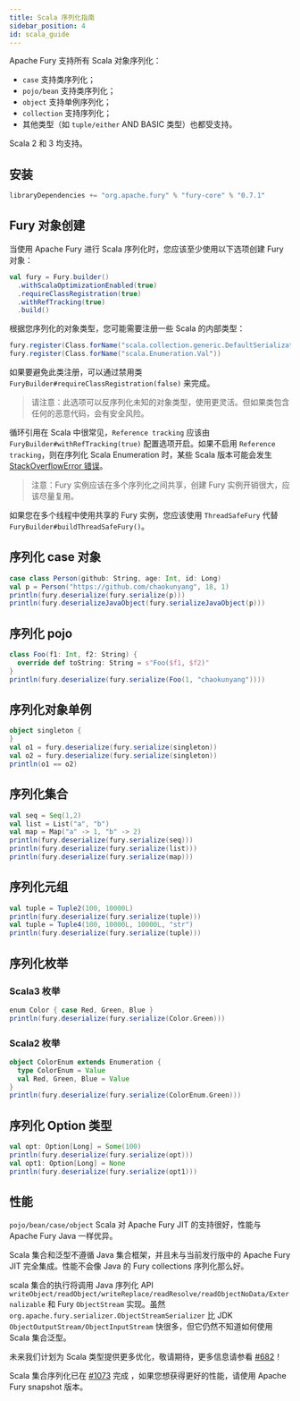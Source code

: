 ```yaml
---
title: Scala 序列化指南
sidebar_position: 4
id: scala_guide
---
```


Apache Fury 支持所有 Scala 对象序列化：

- `case` 支持类序列化；
- `pojo/bean` 支持类序列化；
- `object` 支持单例序列化；
- `collection` 支持序列化；
- 其他类型（如 `tuple/either` AND BASIC 类型）也都受支持。

Scala 2 和 3 均支持。

## 安装

```sbt
libraryDependencies += "org.apache.fury" % "fury-core" % "0.7.1"
```

## Fury 对象创建

当使用 Apache Fury 进行 Scala 序列化时，您应该至少使用以下选项创建 Fury 对象：

```scala
val fury = Fury.builder()
  .withScalaOptimizationEnabled(true)
  .requireClassRegistration(true)
  .withRefTracking(true)
  .build()
```

根据您序列化的对象类型，您可能需要注册一些 Scala 的内部类型：

```scala
fury.register(Class.forName("scala.collection.generic.DefaultSerializationProxy"))
fury.register(Class.forName("scala.Enumeration.Val"))
```

如果要避免此类注册，可以通过禁用类 `FuryBuilder#requireClassRegistration(false)` 来完成。

> 请注意：此选项可以反序列化未知的对象类型，使用更灵活。但如果类包含任何的恶意代码，会有安全风险。

循环引用在 Scala 中很常见，`Reference tracking` 应该由 `FuryBuilder#withRefTracking(true)` 配置选项开启。如果不启用 `Reference tracking`，则在序列化 Scala Enumeration 时，某些 Scala 版本可能会发生 [StackOverflowError 错误](https://github.com/apache/fury/issues/1032)。

> 注意：Fury 实例应该在多个序列化之间共享，创建 Fury 实例开销很大，应该尽量复用。

如果您在多个线程中使用共享的 Fury 实例，您应该使用 `ThreadSafeFury` 代替 `FuryBuilder#buildThreadSafeFury()`。

## 序列化 case 对象

```scala
case class Person(github: String, age: Int, id: Long)
val p = Person("https://github.com/chaokunyang", 18, 1)
println(fury.deserialize(fury.serialize(p)))
println(fury.deserializeJavaObject(fury.serializeJavaObject(p)))
```

## 序列化 pojo

```scala
class Foo(f1: Int, f2: String) {
  override def toString: String = s"Foo($f1, $f2)"
}
println(fury.deserialize(fury.serialize(Foo(1, "chaokunyang"))))
```

## 序列化对象单例

```scala
object singleton {
}
val o1 = fury.deserialize(fury.serialize(singleton))
val o2 = fury.deserialize(fury.serialize(singleton))
println(o1 == o2)
```

## 序列化集合

```scala
val seq = Seq(1,2)
val list = List("a", "b")
val map = Map("a" -> 1, "b" -> 2)
println(fury.deserialize(fury.serialize(seq)))
println(fury.deserialize(fury.serialize(list)))
println(fury.deserialize(fury.serialize(map)))
```

## 序列化元组

```scala
val tuple = Tuple2(100, 10000L)
println(fury.deserialize(fury.serialize(tuple)))
val tuple = Tuple4(100, 10000L, 10000L, "str")
println(fury.deserialize(fury.serialize(tuple)))
```

## 序列化枚举

### Scala3 枚举

```scala
enum Color { case Red, Green, Blue }
println(fury.deserialize(fury.serialize(Color.Green)))
```

### Scala2 枚举

```scala
object ColorEnum extends Enumeration {
  type ColorEnum = Value
  val Red, Green, Blue = Value
}
println(fury.deserialize(fury.serialize(ColorEnum.Green)))
```

## 序列化 Option 类型

```scala
val opt: Option[Long] = Some(100)
println(fury.deserialize(fury.serialize(opt)))
val opt1: Option[Long] = None
println(fury.deserialize(fury.serialize(opt1)))
```

## 性能

 `pojo/bean/case/object` Scala 对 Apache Fury JIT 的支持很好，性能与 Apache Fury Java 一样优异。

Scala 集合和泛型不遵循 Java 集合框架，并且未与当前发行版中的 Apache Fury JIT 完全集成。性能不会像 Java 的 Fury collections 序列化那么好。

scala 集合的执行将调用 Java 序列化 API `writeObject/readObject/writeReplace/readResolve/readObjectNoData/Externalizable` 和 Fury `ObjectStream` 实现。虽然 `org.apache.fury.serializer.ObjectStreamSerializer` 比 JDK `ObjectOutputStream/ObjectInputStream` 快很多，但它仍然不知道如何使用 Scala 集合泛型。

未来我们计划为 Scala 类型提供更多优化，敬请期待，更多信息请参看 [#682](https://github.com/apache/fury/issues/682)！

Scala 集合序列化已在 [#1073](https://github.com/apache/fury/pull/1073) 完成 ，如果您想获得更好的性能，请使用 Apache Fury snapshot 版本。

